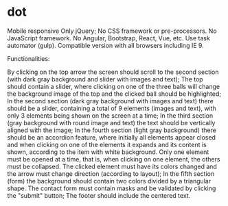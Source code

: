 # dot

Mobile responsive
Only jQuery;
No CSS framework or pre-processors.
No JavaScript framework.
No Angular, Bootstrap, React, Vue, etc.
Use task automator (gulp).
Compatible version with all browsers including IE 9.

Functionalities:

By clicking on the top arrow the screen should scroll to the second section (with dark gray background and slider with images and text);
The top should contain a slider, where clicking on one of the three balls will change the background image of the top and the clicked ball should be highlighted;
In the second section (dark gray background with images and text) there should be a slider, containing a total of 9 elements (images and text), with only 3 elements being shown on the screen at a time;
In the third section (gray background with round image and text) the text should be vertically aligned with the image;
In the fourth section (light gray background) there should be an accordion feature, where initially all elements appear closed and when clicking on one of the elements it expands and its content is shown, according to the item with white background. Only one element must be opened at a time, that is, when clicking on one element, the others must be collapsed. The clicked element must have its colors changed and the arrow must change direction (according to layout);
In the fifth section (form) the background should contain two colors divided by a triangular shape. The contact form must contain masks and be validated by clicking the "submit" button;
The footer should include the centered text.

